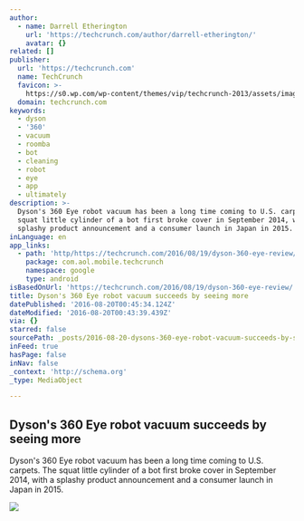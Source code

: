```yaml
---
author:
  - name: Darrell Etherington
    url: 'https://techcrunch.com/author/darrell-etherington/'
    avatar: {}
related: []
publisher:
  url: 'https://techcrunch.com'
  name: TechCrunch
  favicon: >-
    https://s0.wp.com/wp-content/themes/vip/techcrunch-2013/assets/images/favicon.ico
  domain: techcrunch.com
keywords:
  - dyson
  - '360'
  - vacuum
  - roomba
  - bot
  - cleaning
  - robot
  - eye
  - app
  - ultimately
description: >-
  Dyson's 360 Eye robot vacuum has been a long time coming to U.S. carpets. The
  squat little cylinder of a bot first broke cover in September 2014, with a
  splashy product announcement and a consumer launch in Japan in 2015.
inLanguage: en
app_links:
  - path: 'http/https://techcrunch.com/2016/08/19/dyson-360-eye-review/'
    package: com.aol.mobile.techcrunch
    namespace: google
    type: android
isBasedOnUrl: 'https://techcrunch.com/2016/08/19/dyson-360-eye-review/'
title: Dyson's 360 Eye robot vacuum succeeds by seeing more
datePublished: '2016-08-20T00:45:34.124Z'
dateModified: '2016-08-20T00:43:39.439Z'
via: {}
starred: false
sourcePath: _posts/2016-08-20-dysons-360-eye-robot-vacuum-succeeds-by-seeing-more.md
inFeed: true
hasPage: false
inNav: false
_context: 'http://schema.org'
_type: MediaObject

---
```

<article style=""><h1>Dyson's 360 Eye robot vacuum succeeds by seeing more</h1><p>Dyson's 360 Eye robot vacuum has been a long time coming to U.S. carpets. The squat little cylinder of a bot first broke cover in September 2014, with a splashy product announcement and a consumer launch in Japan in 2015.</p><img src="https://tctechcrunch2011.files.wordpress.com/2016/08/dyson-360-eye-2.jpg?w=1024&amp;h=683" /></article>
